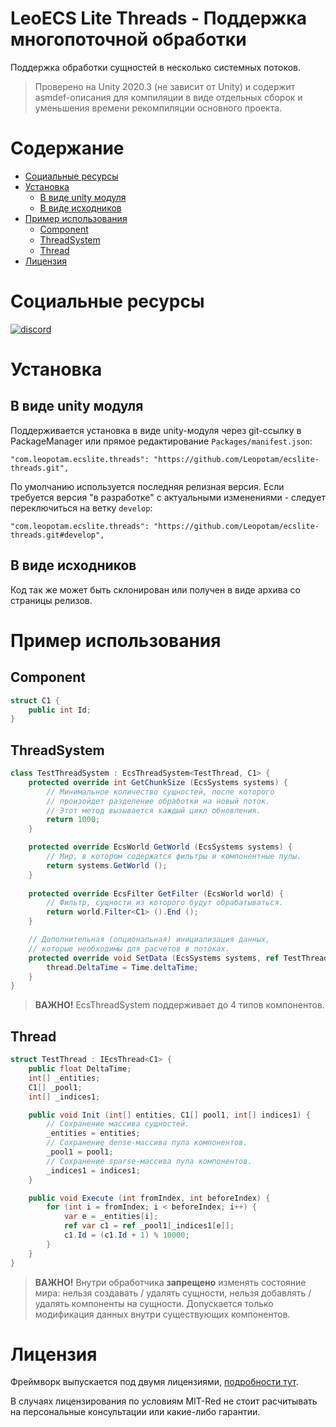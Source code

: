 # LeoECS Lite Threads - Поддержка многопоточной обработки
Поддержка обработки сущностей в несколько системных потоков.

> Проверено на Unity 2020.3 (не зависит от Unity) и содержит asmdef-описания для компиляции в виде отдельных сборок и уменьшения времени рекомпиляции основного проекта.

# Содержание
* [Социальные ресурсы](#Социальные-ресурсы)
* [Установка](#Установка)
    * [В виде unity модуля](#В-виде-unity-модуля)
    * [В виде исходников](#В-виде-исходников)
* [Пример использования](#Пример-использования)
    * [Component](#Component)
    * [ThreadSystem](#ThreadSystem)
    * [Thread](#Thread)
* [Лицензия](#Лицензия)

# Социальные ресурсы
[![discord](https://img.shields.io/discord/404358247621853185.svg?label=enter%20to%20discord%20server&style=for-the-badge&logo=discord)](https://discord.gg/5GZVde6)

# Установка

## В виде unity модуля
Поддерживается установка в виде unity-модуля через git-ссылку в PackageManager или прямое редактирование `Packages/manifest.json`:
```
"com.leopotam.ecslite.threads": "https://github.com/Leopotam/ecslite-threads.git",
```
По умолчанию используется последняя релизная версия. Если требуется версия "в разработке" с актуальными изменениями - следует переключиться на ветку `develop`:
```
"com.leopotam.ecslite.threads": "https://github.com/Leopotam/ecslite-threads.git#develop",
```

## В виде исходников
Код так же может быть склонирован или получен в виде архива со страницы релизов.

# Пример использования

## Component
```c#
struct C1 {
    public int Id;
}
```
## ThreadSystem
```c#
class TestThreadSystem : EcsThreadSystem<TestThread, C1> {
    protected override int GetChunkSize (EcsSystems systems) {
        // Минимальное количество сущностей, после которого
        // произойдет разделение обработки на новый поток.
        // Этот метод вызывается каждый цикл обновления.
        return 1000;
    }

    protected override EcsWorld GetWorld (EcsSystems systems) {
        // Мир, в котором содержатся фильтры и компонентные пулы.
        return systems.GetWorld ();
    }
    
    protected override EcsFilter GetFilter (EcsWorld world) {
        // Фильтр, сущности из которого будут обрабатываться.
        return world.Filter<C1> ().End ();
    }

    // Дополнительная (опциональная) инициализация данных,
    // которые необходимы для расчетов в потоках.
    protected override void SetData (EcsSystems systems, ref TestThread thread) {
        thread.DeltaTime = Time.deltaTime;
    }
}
```
> **ВАЖНО!** EcsThreadSystem поддерживает до 4 типов компонентов.
 
## Thread
```c#
struct TestThread : IEcsThread<C1> {
    public float DeltaTime;
    int[] _entities;
    C1[] _pool1;
    int[] _indices1;

    public void Init (int[] entities, C1[] pool1, int[] indices1) {
        // Сохранение массива сущностей.
        _entities = entities;
        // Сохранение dense-массива пула компонентов.
        _pool1 = pool1;
        // Сохранение sparse-массива пула компонентов.
        _indices1 = indices1;
    }

    public void Execute (int fromIndex, int beforeIndex) {
        for (int i = fromIndex; i < beforeIndex; i++) {
            var e = _entities[i];
            ref var c1 = ref _pool1[_indices1[e]];
            c1.Id = (c1.Id + 1) % 10000;
        }
    }
}
```
> **ВАЖНО!** Внутри обработчика **запрещено** изменять состояние мира: нельзя создавать / удалять сущности, нельзя добавлять / удалять компоненты на сущности. Допускается только модификация данных внутри существующих компонентов.

# Лицензия
Фреймворк выпускается под двумя лицензиями, [подробности тут](./LICENSE.md).

В случаях лицензирования по условиям MIT-Red не стоит расчитывать на
персональные консультации или какие-либо гарантии.